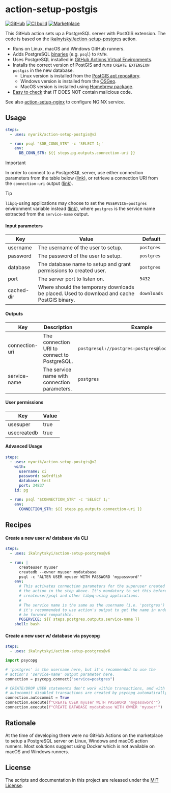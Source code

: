 # action-setup-postgis

[![GitHub](https://img.shields.io/badge/github-nyurik/action--setup--postgis-8da0cb?logo=github)](https://github.com/nyurik/action-setup-postgis)
[![CI build](https://github.com/nyurik/action-setup-postgis/actions/workflows/ci.yml/badge.svg)](https://github.com/nyurik/action-setup-postgis/actions)
[![Marketplace](https://img.shields.io/badge/market-action--setup--postgis-6F42C1?logo=github)](https://github.com/marketplace/actions/setup-postgis-service-for-linux-macos-windows)

This GitHub action sets up a PostgreSQL server with PostGIS extension. The code is based on
the [ikalnytskyi/action-setup-postgres](https://github.com/ikalnytskyi/action-setup-postgres) action.

* Runs on Linux, macOS and Windows GitHub runners.
* Adds PostgreSQL [binaries](https://www.postgresql.org/docs/current/reference-client.html) (e.g. `psql`) to `PATH`.
* Uses PostgreSQL installed in [GitHub Actions Virtual Environments](https://github.com/actions/virtual-environments).
* Installs the correct version of PostGIS and runs `CREATE EXTENSION postgis` in the new database.
  * Linux version is installed from the [PostGIS apt repository](https://postgis.net/install/).
  * Windows version is installed from the [OSGeo](https://download.osgeo.org/postgis/windows/).
  * MacOS version is installed using [Homebrew package](https://formulae.brew.sh/formula/postgis).
* [Easy to check](action.yml) that IT DOES NOT contain malicious code.

See also [action-setup-nginx](https://github.com/nyurik/action-setup-nginx) to configure NGINX service.

## Usage

```yaml
steps:
  - uses: nyurik/action-setup-postgis@v2

  - run: psql "$DB_CONN_STR" -c 'SELECT 1;'
    env:
      DB_CONN_STR: ${{ steps.pg.outputs.connection-uri }}
```

> [!IMPORTANT]
>
> In order to connect to a PostgreSQL server, use either connection parameters
> from the table below ([link](#connection-parameters)), or retrieve a
> connection URI from the `connection-uri` output ([link](#advanced)).

> [!TIP]
>
> `libpq`-using applications may choose to set the `PGSERVICE=postgres`
> environment variable instead ([link](#create-a-new-user-w-database-via-cli)),
> where `postgres` is the service name extracted from the `service-name`
> output.

#### Input parameters

| Key        | Value                                                                                                | Default     |
|------------|------------------------------------------------------------------------------------------------------|-------------|
| username   | The username of the user to setup.                                                                   | `postgres`  |
| password   | The password of the user to setup.                                                                   | `postgres`  |
| database   | The database name to setup and grant permissions to created user.                                    | `postgres`  |
| port       | The server port to listen on.                                                                        | `5432`      |
| cached-dir | Where should the temporary downloads be placed. Used to download and cache PostGIS binary.           | `downloads` |

#### Outputs

| Key            | Description                                  | Example                                             |
|----------------|----------------------------------------------|-----------------------------------------------------|
| connection-uri | The connection URI to connect to PostgreSQL. | `postgresql://postgres:postgres@localhost/postgres` |
| service-name   | The service name with connection parameters. | `postgres`                                          |

#### User permissions

| Key         | Value |
|-------------|-------|
| usesuper    | true  |
| usecreatedb | true  |

#### Advanced Usage

```yaml
steps:
  - uses: nyurik/action-setup-postgis@v2
    with:
      username: ci
      password: sw0rdfish
      database: test
      port: 34837
    id: pg

  - run: psql "$CONNECTION_STR" -c 'SELECT 1;'
    env:
      CONNECTION_STR: ${{ steps.pg.outputs.connection-uri }}
```

## Recipes

#### Create a new user w/ database via CLI

```yaml
steps:
  - uses: ikalnytskyi/action-setup-postgres@v6 

  - run: |
      createuser myuser
      createdb --owner myuser mydatabase
      psql -c "ALTER USER myuser WITH PASSWORD 'mypassword'"
    env:
      # This activates connection parameters for the superuser created by
      # the action in the step above. It's mandatory to set this before using
      # createuser/psql and other libpq-using applications.
      #
      # The service name is the same as the username (i.e. 'postgres') but
      # it's recommended to use action's output to get the name in order to
      # be forward compatible.
      PGSERVICE: ${{ steps.postgres.outputs.service-name }}
    shell: bash
```

#### Create a new user w/ database via psycopg

```yaml
steps:
  - uses: ikalnytskyi/action-setup-postgres@v6 
```

```python
import psycopg

# 'postgres' is the username here, but it's recommended to use the
# action's 'service-name' output parameter here.
connection = psycopg.connect("service=postgres")

# CREATE/DROP USER statements don't work within transactions, and with
# autocommit disabled transactions are created by psycopg automatically.
connection.autocommit = True
connection.execute(f"CREATE USER myuser WITH PASSWORD 'mypassword'")
connection.execute(f"CREATE DATABASE mydatabase WITH OWNER 'myuser'")
```

## Rationale

At the time of developing there were no GitHub Actions on the marketplace to
setup a PostgreSQL server on Linux, Windows and macOS action runners. Most
solutions suggest using Docker which is not available on macOS and Windows
runners.

## License

The scripts and documentation in this project are released under the
[MIT License](LICENSE).
